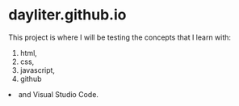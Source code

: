 # dayliter.github.io
This project is where I will be testing the concepts that I learn with: 
<ol>
  <li>html,</li> 
  <li>css,</li> 
  <li>javascript,</li>
  <li>github</li></ol>
  <li>and Visual Studio Code.</li>
 </ol>
